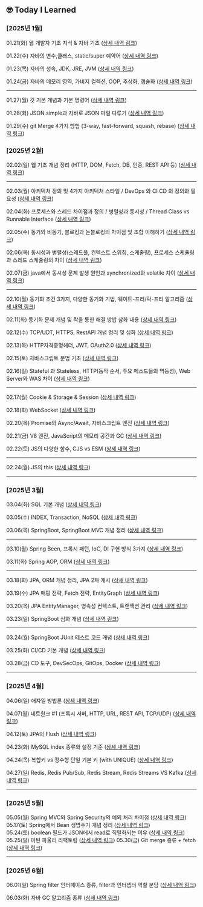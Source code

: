 ## 🤓 Today I Learned

### [2025년 1월]

01.21(화) 웹 개발자 기초 지식 & 자바 기초 ([상세 내역 링크](https://creative-asparagus-222.notion.site/01-21-182f102f607d80fd92b6c3894e48fa08?pvs=4))

01.22(수) 자바의 변수,클래스, static/super 예약어 ([상세 내역 링크](https://creative-asparagus-222.notion.site/01-22-182f102f607d8028aa16e986f65088cd?pvs=4))

01.23(목) 자바의 성속, JDK, JRE, JVM ([상세 내역 링크](https://creative-asparagus-222.notion.site/01-23-183f102f607d806ba1c5d0ac88b328da?pvs=4))

01.24(금) 자바의 메모리 영역, 가비지 컬렉션, OOP, 추상화, 캡슐화 ([상세 내역 링크](https://creative-asparagus-222.notion.site/01-24-183f102f607d805b80cdc512f5c79302?pvs=4))

---

01.27(월) 깃 기본 개념과 기본 명령어 ([상세 내역 링크](https://creative-asparagus-222.notion.site/01-27-188f102f607d800da490c21a7f0e9bce?pvs=4))

01.28(화) JSON.simple과 자바로 JSON 파일 다루기 ([상세 내역 링크](https://creative-asparagus-222.notion.site/01-28-188f102f607d808e9b01eb30f09d18ae?pvs=4))

01.29(수) git Merge 4가지 방법 (3-way, fast-forward, squash, rebase) ([상세 내역 링크](https://kanado2000.tistory.com/122))

### [2025년 2월]

02.02(일) 웹 기초 개념 정리 (HTTP, DOM, Fetch, DB, 인증, REST API 등) ([상세 내역 링크](https://creative-asparagus-222.notion.site/02-02-189f102f607d80e38b4bd706a497fcc1?pvs=4))

---

02.03(월) 아키텍처 정의 및 4가지 아키텍처 스타일 / DevOps 와 CI CD 의 정의와 필요성 ([상세 내역 링크](https://creative-asparagus-222.notion.site/02-03-18ff102f607d801d9ee5db3e00fdc739?pvs=4))

02.04(화) 프로세스와 스레드 차이점과 정의 / 병렬성과 동시성 / Thread Class vs Runnable Interface ([상세 내역 링크](https://creative-asparagus-222.notion.site/02-04-190f102f607d806ab6b8e616c19b498a?pvs=4))

02.05(수) 동기와 비동기, 블로킹과 논블로킹의 차이점 및 조합 이해하기 ([상세 내역 링크](https://kanado2000.tistory.com/124))

02.06(목) 동시성과 병렬성(스레드풀, 컨텍스트 스위칭, 스케줄링), 프로세스 스케쥴링과 스레드 스케쥴링의 차이 ([상세 내역 링크](https://creative-asparagus-222.notion.site/02-06-191f102f607d80b1918afc7d20dbcec1?pvs=4))

02.07(금) java에서 동시성 문제 발생 원인과 synchronized와 volatile 차이 ([상세 내역 링크](https://creative-asparagus-222.notion.site/02-07-193f102f607d805ab085ddb932726252?pvs=4))

---

02.10(월) 동기화 조건 3가지, 다양한 동기화 기법, 웨이트-프리/락-프리 알고리즘 ([상세 내역 링크](https://creative-asparagus-222.notion.site/02-10-196f102f607d8072bf4ff51cbe8b1dc5?pvs=4
))

02.11(화) 동기화 문제 개념 및 락을 통한 해결 방밥 삼화 내용 ([상세 내역 링크](https://creative-asparagus-222.notion.site/02-11-197f102f607d80419440e3fecc8e8c36?pvs=4))

02.12(수) TCP/UDT, HTTPS, RestAPI 개념 정리 및 심화 ([상세 내역 링크](https://creative-asparagus-222.notion.site/02-12-198f102f607d802393effe8ed0fc3086?pvs=4))

02.13(목) HTTP자격증명헤더, JWT, OAuth2.0 ([상세 내역 링크](https://creative-asparagus-222.notion.site/02-13-199f102f607d8052ba12ee4930007c29?pvs=4))

02.15(토) 자바스크립트 문법 기초 ([상세 내역 링크](https://creative-asparagus-222.notion.site/02-15-19bf102f607d801bb05ac52fc46dc32e?pvs=4))

02.16(일) Stateful 과 Stateless, HTTP(동작 순서, 주요 메소드들의 멱등성), Web Server와 WAS 차이 ([상세 내역 링크](https://creative-asparagus-222.notion.site/02-16-19bf102f607d80bb9f92c08c14bc6951?pvs=4))

---

02.17(월) Cookie & Storage & Session ([상세 내역 링크](https://creative-asparagus-222.notion.site/02-17-19df102f607d80cda16bcc2ae407992b?pvs=4))

02.18(화) WebSocket ([상세 내역 링크](https://creative-asparagus-222.notion.site/02-18-19ef102f607d801e9525d2619d3e283b?pvs=4))

02.20(목) Promise와 Async/Await, 자바스크립트 엔진 ([상세 내역 링크](https://creative-asparagus-222.notion.site/02-20-19ff102f607d80cdbaf8c00652a36f0e?pvs=4
))

02.21(금) V8 엔진, JavaScript의 메모리 공간과 GC ([상세 내역 링크](https://creative-asparagus-222.notion.site/02-21-1a0f102f607d808e8c0afb8475be03f3?pvs=4))

02.22(토) JS의 다양한 함수, CJS vs ESM ([상세 내역 링크](https://creative-asparagus-222.notion.site/02-22-1a2f102f607d80bcac61f9c0a0dd7f79?pvs=4))

---

02.24(월) JS의 this ([상세 내역 링크](https://creative-asparagus-222.notion.site/02-24-1a4f102f607d805b9b27e4aa8b23a4a8?pvs=4))

---
### [2025년 3월]
03.04(화) SQL 기본 개념 ([상세 내역 링크](https://creative-asparagus-222.notion.site/03-04-1acf102f607d80c6bf03e7e70de1a890?pvs=4))

03.05(수) INDEX, Transaction, NoSQL ([상세 내역 링크](https://creative-asparagus-222.notion.site/03-05-1adf102f607d800b9d1bdd64d7d77962?pvs=4
))

03.06(목) SpringBoot, SpringBoot MVC 개념 정리 ([상세 내역 링크](https://creative-asparagus-222.notion.site/03-06-1aef102f607d8072aa86d0fc2991a766?pvs=4
))

---

03.10(월) Spring Been, 프록시 패턴, IoC, DI 구현 방식 3가지 ([상세 내역 링크](https://creative-asparagus-222.notion.site/03-10-1aef102f607d8007b2e0d500c03b41fe))

03.11(화) Spring AOP, ORM ([상세 내역 링크](https://creative-asparagus-222.notion.site/03-11-1b3f102f607d80b88692f2b9e6b177d6))

---

03.18(화) JPA, ORM 개념 정리, JPA 2차 캐시 ([상세 내역 링크](https://creative-asparagus-222.notion.site/03-18-1baf102f607d80a9b500eb800f432c71?pvs=4))

03.19(수) JPA 매핑 전략, Fetch 전략, EntityGraph ([상세 내역 링크](https://creative-asparagus-222.notion.site/03-19-1bcf102f607d80d38cedcbe36a2197a8?pvs=4
))

03.20(목) JPA EntityManager, 영속성 컨텍스트, 트랜잭션 관리 ([상세 내역 링크](https://creative-asparagus-222.notion.site/03-20-1bef102f607d80d88c4df5b4595b65d7?pvs=4))

03.23(일) SpringBoot 심화 개념 ([상세 내역 링크](https://creative-asparagus-222.notion.site/03-23-SpringBoot-1bef102f607d800da1cacff2001f4f63?pvs=4))

---

03.24(월) SpringBoot JUnit 테스트 코드 개념 ([상세 내역 링크](https://creative-asparagus-222.notion.site/03-24-1bef102f607d80fb8217daf075f2f24a
))

03.25(화) CI/CD 기본 개념 ([상세 내역 링크](https://creative-asparagus-222.notion.site/03-25-CI-CD-1-1c0f102f607d8025afc9e8b037a8d154
))

03.28(금) CD 도구, DevSecOps, GitOps, Docker ([상세 내역 링크](https://creative-asparagus-222.notion.site/03-28-CI-CD-2-1c6f102f607d80a0a040e9b648335e83))

---
### [2025년 4월]
04.06(일) 애자일 방법론 ([상세 내역 링크](https://creative-asparagus-222.notion.site/04-06-1cdf102f607d805399c4ca9edd663888?pvs=73))

04.07(월) 네트원크 #1 (프록시 서버, HTTP, URL, REST API, TCP/UDP) ([상세 내역 링크](https://creative-asparagus-222.notion.site/1-1cef102f607d80428b73e4a30b4bdafe))

04.12(토) JPA의 Flush ([상세 내역 링크](https://kanado2000.tistory.com/131))

04.23(화) MySQL index 종류와 설정 기준 ([상세 내역 링크](https://creative-asparagus-222.notion.site/index-1dbf102f607d804480a2e0d4cdeb94ac))

04.24(목) 복합키 vs 정수형 단일 기본 키 (with UNIQUE) ([상세 내역 링크](https://creative-asparagus-222.notion.site/vs-with-UNIQUE-1dbf102f607d80d8915ef00b751e5e82))

04.27(일) Redis, Redis Pub/Sub, Redis Stream, Redis Streams VS Kafka ([상세 내역 링크](https://creative-asparagus-222.notion.site/04-27-Redis-1e1f102f607d8015aabae890f36eb770))

---
### [2025년 5월]
05.05(월) Spring MVC와 Spring Security의 예외 처리 차이점 ([상세 내역 링크](https://kanado2000.tistory.com/141))  
05.17(토) Spring에서 Bean 생명주기 개념 정리 ([상세 내역 링크](https://kanado2000.tistory.com/144))  
05.24(토) boolean 필드가 JSON에서 read로 직렬화되는 이유 ([상세 내역 링크](https://kanado2000.tistory.com/145))   
05.25(일) 마틴 파울러 리팩토링 ([상세 내역 링크](https://creative-asparagus-222.notion.site/05-25-1fdf102f607d80e5beb0e67e207be91d?pvs=74))
05.30(금) Git merge 종류 + fetch ([상세 내역 링크](https://creative-asparagus-222.notion.site/05-30-GitHub-1fef102f607d80b1a544c2e8ef2be6d6))

---
### [2025년 6월]
06.01(일) Spring filter 인터페이스 종류, filter과 인터셉터 역할 분담 ([상세 내역 링크](https://creative-asparagus-222.notion.site/06-01-filter-filter-204f102f607d80338f92f0e48658bba3))  

06.03(화) 자바 GC 알고리즘 종류 ([상세 내역 링크](https://creative-asparagus-222.notion.site/06-03-GC-207f102f607d8071b1d9eed618a0c25e?pvs=74))  
